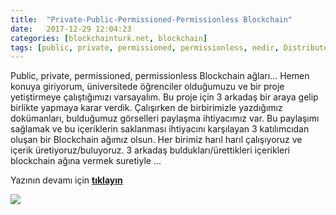 ```yaml
---
title:  "Private-Public-Permissioned-Permissionless Blockchain"
date:   2017-12-29 12:04:23
categories: [blockchainturk.net, blockchain]
tags: [public, private, permissioned, permissionless, nedir, Distributed, Legder, Blockchain, Bitcoin, utxo, Block, Mehmet Cem Yücel, Mehmet, Cem, Yucel, Yücel, blockchainturk, blockchainturk.net]
---
```



Public, private, permissioned, permissionless Blockchain ağları... Hemen konuya giriyorum, üniversitede öğrenciler olduğumuzu ve bir proje yetiştirmeye çalıştığımızı varsayalım. Bu proje için 3 arkadaş bir araya gelip birlikte yapmaya karar verdik. Çalışırken de birbirimizle yazdığımız dokümanları, bulduğumuz görselleri paylaşma ihtiyacımız var. Bu paylaşımı sağlamak ve bu içeriklerin saklanması ihtiyacını karşılayan 3 katılımcıdan oluşan bir Blockchain ağımız olsun. Her birimiz harıl harıl çalışıyoruz ve içerik üretiyoruz/buluyoruz. 3 arkadaş buldukları/ürettikleri içerikleri blockchain ağına vermek suretiyle ...

Yazının devamı için [**tıklayın**](https://medium.com/blockchainturk/private-public-permissioned-permissionless-blockchain-22142e8af5cf)

  
![](https://cdn-images-1.medium.com/max/800/1*f4zE0-PANixv_5Olpk5MNg.jpeg)

